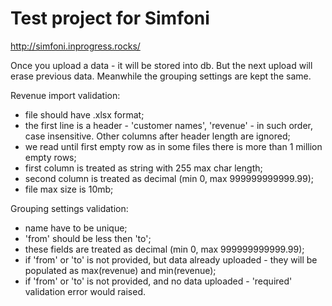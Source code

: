 Test project for Simfoni
===========
http://simfoni.inprogress.rocks/

Once you upload a data - it will be stored into db. But the next upload will erase previous data.
Meanwhile the grouping settings are kept the same.

Revenue import validation:
- file should have .xlsx format;
- the first line is a header - 'customer names', 'revenue' - in such order, case insensitive. Other columns after header length are ignored;
- we read until first empty row as in some files there is more than 1 million empty rows;
- first column is treated as string with 255 max char length;
- second column is treated as decimal (min 0, max 999999999999.99);
- file max size is 10mb;

Grouping settings validation:
- name have to be unique;
- 'from' should be less then 'to';
- these fields are treated as decimal (min 0, max 999999999999.99);
- if 'from' or 'to' is not provided, but data already uploaded - they will be populated as max(revenue) and min(revenue);
- if 'from' or 'to' is not provided, and no data uploaded - 'required' validation error would raised.
